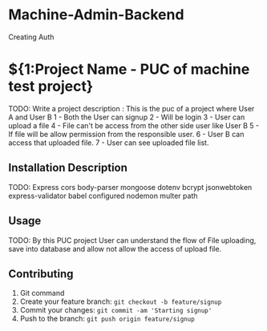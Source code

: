 # Machine-Admin-Backend
Creating Auth
# ${1:Project Name - PUC of machine test project}
TODO: Write a project description
    : This is the puc of a project where User A and User B 
    1 - Both the User can signup 
    2 - Will be login
    3 - User can upload a file 
    4 - File can't be access from the other side user like User B
    5 - If file will be allow permission from the responsible user.
    6 - User B can access that uploaded file.
    7 - User can see uploaded file list. 
## Installation Description
TODO: Express
      cors
      body-parser
      mongoose
      dotenv
      bcrypt
      jsonwebtoken
      express-validator
      babel configured
      nodemon
      multer
      path
## Usage
TODO: By this PUC project User can understand the flow of File uploading, save into database and allow not allow the access of upload file. 
## Contributing
1. Git command 
2. Create your feature branch: `git checkout -b feature/signup`
3. Commit your changes: `git commit -am 'Starting signup'`
4. Push to the branch: `git push origin feature/signup`


